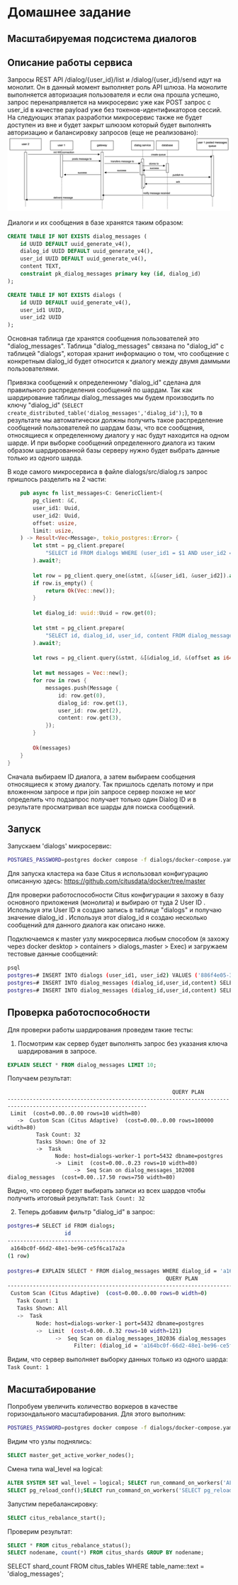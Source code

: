 # Домашнее задание
## Масштабируемая подсистема диалогов

## Описание работы сервиса

Запросы REST API /dialog/{user_id}/list и /dialog/{user_id}/send идут на монолит. Он в данный момент выполняет роль API шлюза. На монолите выполняется авторизация пользователя и если она прошла успешно, запрос перенапрявляется на микросервис уже как POST запрос с user_id в качестве payload уже без токенов-идентификаторов сессий.
На следующих этапах разработки микросервис также не будет доступен из вне и будет закрыт шлюзом который будет выполнять авторизацию и балансировку запросов (еще не реализовано):
![](image.png)


Диалоги и их сообщения в базе хранятся таким образом:

```sql
CREATE TABLE IF NOT EXISTS dialog_messages (
    id UUID DEFAULT uuid_generate_v4(),
    dialog_id UUID DEFAULT uuid_generate_v4(),
    user_id UUID DEFAULT uuid_generate_v4(),
    content TEXT,
    constraint pk_dialog_messages primary key (id, dialog_id)
);
```

```sql
CREATE TABLE IF NOT EXISTS dialogs (
    id UUID DEFAULT uuid_generate_v4(),
    user_id1 UUID,
    user_id2 UUID
);
```

Основная таблица где хранятся сообщения пользователей это "dialog_messages". Таблица "dialog_messages" связана по "dialog_id" с таблицей "dialogs", которая хранит информацию о том, что сообщение с конкретным dialog_id будет относится к диалогу между двумя даммыми пользователями.

Привязка сообщений к определенному "dialog_id" сделана для правильного распределения сообщений по шардам. Так как шардирование таблицы dialog_messages мы будем производить по ключу "dialog_id" (`SELECT create_distributed_table('dialog_messages','dialog_id');`), то в результате мы автоматически должны получить такое распределение сообщений пользователей по шардам базы, что все сообщения, относящиеся к определенному диалогу у нас будут находится на одном шарде. И при выборке сообщений определенного диалога из таким образом шардированной базы серверу нужно будет выбрать данные только из одного шарда.


В коде самого микросервиса в файле dialogs/src/dialog.rs запрос пришлось разделить на 2 части:
```rust
    pub async fn list_messages<C: GenericClient>(
        pg_client: &C,
        user_id1: Uuid,
        user_id2: Uuid,
        offset: usize,
        limit: usize,
    ) -> Result<Vec<Message>, tokio_postgres::Error> {
        let stmt = pg_client.prepare(
            "SELECT id FROM dialogs WHERE (user_id1 = $1 AND user_id2 = $2) OR (user_id1 = $2 AND user_id2 = $1)"
        ).await?;

        let row = pg_client.query_one(&stmt, &[&user_id1, &user_id2]).await?;
        if row.is_empty() {
            return Ok(Vec::new());
        }

        let dialog_id: uuid::Uuid = row.get(0);

        let stmt = pg_client.prepare(
            "SELECT id, dialog_id, user_id, content FROM dialog_messages WHERE dialog_id = $1 ORDER BY id OFFSET $2 LIMIT $3"
        ).await?;

        let rows = pg_client.query(&stmt, &[&dialog_id, &(offset as i64), &(limit as i64)]).await?;

        let mut messages = Vec::new();
        for row in rows {
            messages.push(Message {
                id: row.get(0),
                dialog_id: row.get(1),
                user_id: row.get(2),
                content: row.get(3),
            });
        }

        Ok(messages)
    }
}
```

Сначала выбираем ID диалога, а затем выбираем сообщения относящиеся к этому диалогу. Так пришлось сделать потому и при вложенном запросе и при join запросе сервер похоже не мог определить что подзапрос получает только один Dialog ID и в результате просматривал все шарды для поиска сообщений.


## Запуск

Запускаем 'dialogs' микросервис:
```bash
POSTGRES_PASSWORD=postgres docker compose -f dialogs/docker-compose.yaml -p dialogs up --scale worker=2 -d
```

Для запуска кластера на базе Citus я использовал конфигурацию описанную здесь:
https://github.com/citusdata/docker/tree/master

Для проверки работоспособности Citus конфигурации я захожу в базу основного приложения (монолита) и выбираю от туда 2 User ID . Используя эти User ID я создаю запись в таблице "dialogs" и получаю значение dialog_id . Используя этот dialog_id я создаю несколько сообщений для данного диалога как описано ниже. 

Подключаемся к master узлу микросервиса любым способом (я захожу через docker desktop > containers > dialogs_master > Exec) и загружаем тестовые данные сообщений:
```bash
psql
postgres=# INSERT INTO dialogs (user_id1, user_id2) VALUES ('886f4e05-36fc-426e-8f10-b7ac4d0d618e','d75e1fd9-c6a9-4822-a0ab-32fe99ef3220');
postgres=# INSERT INTO dialog_messages (dialog_id,user_id,content) SELECT 'a164bc0f-66d2-48e1-be96-ce5f6ca17a2a', '886f4e05-36fc-426e-8f10-b7ac4d0d618e', 'Neque porro quisquam est qui dolorem ipsum quia dolor sit amet' FROM generate_series(1,1000);
postgres=# INSERT INTO dialog_messages (dialog_id,user_id,content) SELECT 'a164bc0f-66d2-48e1-be96-ce5f6ca17a2a', 'd75e1fd9-c6a9-4822-a0ab-32fe99ef3220', 'Aenean dictum pretium commodo. Mauris pellentesque nisl eget diam varius molestie.' FROM generate_series(1,1000);
```

## Проверка работоспособности

Для проверки работы шардирования проведем такие тесты:
1. Посмотрим как сервер будет выполнять запрос без указания ключа шардирования в запросе.
```sql
EXPLAIN SELECT * FROM dialog_messages LIMIT 10;
```

Получаем результат:
```text
                                                    QUERY PLAN                                                    
------------------------------------------------------------------------------------------------------------------
 Limit  (cost=0.00..0.00 rows=10 width=80)
   ->  Custom Scan (Citus Adaptive)  (cost=0.00..0.00 rows=100000 width=80)
         Task Count: 32
         Tasks Shown: One of 32
         ->  Task
               Node: host=dialogs-worker-1 port=5432 dbname=postgres
               ->  Limit  (cost=0.00..0.23 rows=10 width=80)
                     ->  Seq Scan on dialog_messages_102008 dialog_messages  (cost=0.00..17.50 rows=750 width=80)
```

Видно, что сервер будет выбирать записи из всех шардов чтобы получить итоговый результат: `Task Count: 32`

2. Теперь добавим фильтр "dialog_id" в запрос:
```bash
postgres=# SELECT id FROM dialogs;
                  id                  
--------------------------------------
 a164bc0f-66d2-48e1-be96-ce5f6ca17a2a
(1 row)

postgres=# EXPLAIN SELECT * FROM dialog_messages WHERE dialog_id = 'a164bc0f-66d2-48e1-be96-ce5f6ca17a2a' LIMIT 10;
                                                  QUERY PLAN                                                  
--------------------------------------------------------------------------------------------------------------
 Custom Scan (Citus Adaptive)  (cost=0.00..0.00 rows=0 width=0)
   Task Count: 1
   Tasks Shown: All
   ->  Task
         Node: host=dialogs-worker-1 port=5432 dbname=postgres
         ->  Limit  (cost=0.00..0.32 rows=10 width=121)
               ->  Seq Scan on dialog_messages_102036 dialog_messages  (cost=0.00..63.00 rows=2000 width=121)
                     Filter: (dialog_id = 'a164bc0f-66d2-48e1-be96-ce5f6ca17a2a'::uuid)
```

Видим, что сервер выполняет выборку данных только из одного шарда: `Task Count: 1`


## Масштабирование

Попробуем увеличить количество воркеров в качестве горизондального масштабирования. Для этого выполним:


```bash
POSTGRES_PASSWORD=postgres docker compose -f dialogs/docker-compose.yaml -p dialogs up --scale worker=5 -d
```

Видим что узлы поднялись:
```sql
SELECT master_get_active_worker_nodes();
```

Смена типа wal_level на logical:
```sql
ALTER SYSTEM SET wal_level = logical; SELECT run_command_on_workers('ALTER SYSTEM SET wal_level = logical');
SELECT pg_reload_conf();SELECT run_command_on_workers('SELECT pg_reload_conf()');
```

Запустим перебалансировку:
```sql
SELECT citus_rebalance_start();
```

Проверим результат:
```sql
SELECT * FROM citus_rebalance_status();
SELECT nodename, count(*) FROM citus_shards GROUP BY nodename;
```



SELECT shard_count FROM citus_tables WHERE table_name::text = 'dialog_messages';